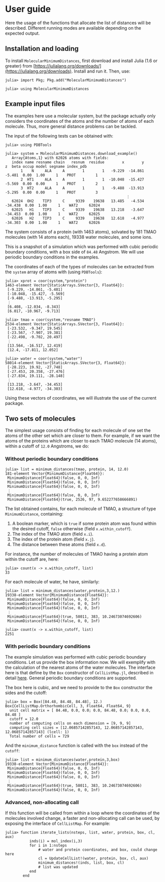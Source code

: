 # User guide

Here the usage of the functions that allocate the list of distances will be described. Different running modes are available depending on the expected output.

## Installation and loading

To install `MolecularMinimumDistances`, first download and install Julia (1.6 or greater) from [https://julialang.org/downloads/](https://julialang.org/downloads). Install and run it. Then, use:

```julia-repl
julia> import Pkg; Pkg.add("MolecularMinimumDistances")

julia> using MolecularMinimumDistances
```

## Example input files

The examples here use a molecular system, but the package actually only considers the coordinates of the atoms and the number of atoms of each molecule. Thus, more general distance problems can be tackled.

The input of the following tests can be obtained with:

```julia-repl
julia> using PDBTools

julia> system = MolecularMinimumDistances.download_example() 
   Array{Atoms,1} with 62026 atoms with fields:
   index name resname chain   resnum  residue        x        y        z  beta occup model segname index_pdb
       1    N     ALA     A        1        1   -9.229  -14.861   -5.481  0.00  1.00     1    PROT         1
       2  HT1     ALA     A        1        1  -10.048  -15.427   -5.569  0.00  0.00     1    PROT         2
       3  HT2     ALA     A        1        1   -9.488  -13.913   -5.295  0.00  0.00     1    PROT         3
                                                       ⋮ 
   62024  OH2    TIP3     C     9339    19638   13.485   -4.534  -34.438  0.00  1.00     1    WAT2     62024
   62025   H1    TIP3     C     9339    19638   13.218   -3.647  -34.453  0.00  1.00     1    WAT2     62025
   62026   H2    TIP3     C     9339    19638   12.618   -4.977  -34.303  0.00  1.00     1    WAT2     62026

```
The system consists of a protein (with 1463 atoms), solvated by 181 TMAO molecules (with 14 atoms each), 19338 water molecules, and some ions. 

This is a snapshot of a simulation which was performed with cubic periodic boundary conditions, with a box side of `84.48` Angstrom. We will use periodic boundary conditions in the examples. 

The coordinates of each of the types of molecules can be extracted from the `system` array of atoms with (using `PDBTools`):

```julia-repl
julia> xprot = coor(system,"protein")
1463-element Vector{StaticArrays.SVector{3, Float64}}:
 [-9.229, -14.861, -5.481]
 [-10.048, -15.427, -5.569]
 [-9.488, -13.913, -5.295]
 ⋮
 [6.408, -12.034, -8.343]
 [6.017, -10.967, -9.713]

julia> tmao = coor(system,"resname TMAO")
2534-element Vector{StaticArrays.SVector{3, Float64}}:
 [-23.532, -9.347, 19.545]
 [-23.567, -7.907, 19.381]
 [-22.498, -9.702, 20.497]
 ⋮
 [13.564, -16.517, 12.419]
 [12.4, -17.811, 12.052]

julia> water = coor(system,"water")
58014-element Vector{StaticArrays.SVector{3, Float64}}:
 [-28.223, 19.92, -27.748]
 [-27.453, 20.358, -27.476]
 [-27.834, 19.111, -28.148]
 ⋮
 [13.218, -3.647, -34.453]
 [12.618, -4.977, -34.303]
```

Using these vectors of coordinates, we will illustrate the use of the current package.

## Two sets of molecules

The simplest usage consists of finding for each molecule of one set the atoms of the other set which are closer to them. For example, if we want the atoms of the proteins which are closer to each TMAO molecule (14 atoms), within a cutoff of `12.0` Angstroms, we do:

### Without periodic boundary conditions

```julia-repl
julia> list = minimum_distances(tmao, protein, 14, 12.0)
181-element Vector{MinimumDistance{Float64}}:
 MinimumDistance{Float64}(false, 0, 0, Inf)
 MinimumDistance{Float64}(false, 0, 0, Inf)
 MinimumDistance{Float64}(false, 0, 0, Inf)
 ⋮
 MinimumDistance{Float64}(false, 0, 0, Inf)
 MinimumDistance{Float64}(true, 2526, 97, 9.652277658666891)
```

The list obtained contains, for each molecule of TMAO, a structure of type `MinimumDistance`, containing:
1. A boolean marker, which is `true` if some protein atom was found within the desired cutoff, `false` otherwise (field `x.within_cutoff`).
2. The index of the TMAO atom (field `x.i`).
3. The index of the protein atom (field `x.j`).
4. The distance between these atoms (field `x.d`).

For instance, the number of molecules of TMAO having a protein atom within the cutoff are, here:
```julia-repl
julia> count(x -> x.within_cutoff, list)
33
```

For each molecule of water, he have, similarly:

```julia-repl
julia> list = minimum_distances(water,protein,3,12.)
19338-element Vector{MinimumDistance{Float64}}:
 MinimumDistance{Float64}(false, 0, 0, Inf)
 MinimumDistance{Float64}(false, 0, 0, Inf)
 MinimumDistance{Float64}(false, 0, 0, Inf)
 ⋮
 MinimumDistance{Float64}(true, 58011, 383, 10.24673074692606)
 MinimumDistance{Float64}(false, 0, 0, Inf)

julia> count(x -> x.within_cutoff, list)
2251
```

### With periodic boundary conditions

The example simulation was performed with cubic periodic boundary conditions. Let us provide the box information now. We will exemplify with the calculation of the nearest atoms of the water molecules. The interface here is that define by the `Box` constructor of `CellListMap.jl`, described in detail [here](https://m3g.github.io/CellListMap.jl/stable/pbc/). General periodic boundary conditions are supported. 

The box here is cubic, and we need to provide to the `Box` constructor the sides and the cutoff:

```julia-repl
julia> box = Box([84.48, 84.48, 84.48], 12.)
Box{CellListMap.OrthorhombicCell, 3, Float64, Float64, 9}
  unit cell matrix = [ 84.48, 0.0, 0.0; 0.0, 84.48, 0.0; 0.0, 0.0, 84.48 ]
  cutoff = 12.0
  number of computing cells on each dimension = [9, 9, 9]
  computing cell sizes = [12.06857142857143, 12.06857142857143, 12.06857142857143] (lcell: 1)
  Total number of cells = 729
```

And the `minimum_distance` function is called with the `box` instead of the `cutoff`:

```julia-repl
julia> list = minimum_distances(water,protein,3,box)
19338-element Vector{MinimumDistance{Float64}}:
 MinimumDistance{Float64}(false, 0, 0, Inf)
 MinimumDistance{Float64}(false, 0, 0, Inf)
 MinimumDistance{Float64}(false, 0, 0, Inf)
 ⋮
 MinimumDistance{Float64}(true, 58011, 383, 10.24673074692606)
 MinimumDistance{Float64}(false, 0, 0, Inf)
```

### Advanced, non-allocating call

If this function will be called from within a loop where the coordinates of the molecules involved change, a faster and non-allocating call can be used, by exposing the interface of `CellListMap`. For example:

```julia-repl
julia> function iterate_lists(nsteps, list, water, protein, box, cl, aux)
           inds(i) = mol_index(i,3)
           for i in 1:nsteps
               # water and protein coordinates, and box, could change here
               cl = UpdateCellList!(water, protein, box, cl, aux)
               minimum_distances!(inds, list, box, cl)
               # list was updated
           end
        end


```









